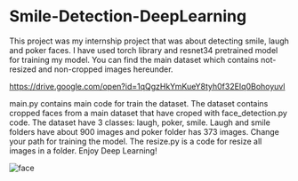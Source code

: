 # Smile-Detection-DeepLearning
This project was my internship project that was about detecting smile, laugh and poker faces. I have used torch library and resnet34 pretrained model for training my model. You can find the main dataset which contains not-resized and non-cropped images hereunder.

https://drive.google.com/open?id=1qQgzHkYmKueY8tyh0f32EIq0Bohoyuvl

main.py contains main code for train the dataset. The dataset contains cropped faces from a main dataset that have croped with face_detection.py code. The dataset have 3 classes: laugh, poker, smile. Laugh and smile folders have about 900 images and poker folder has 373 images. Change your path for training the model. The resize.py is a code for resize all images in a folder. Enjoy Deep Learning!

![face](https://user-images.githubusercontent.com/41823988/66033776-d197bd80-e514-11e9-94d4-49c884606810.gif)
